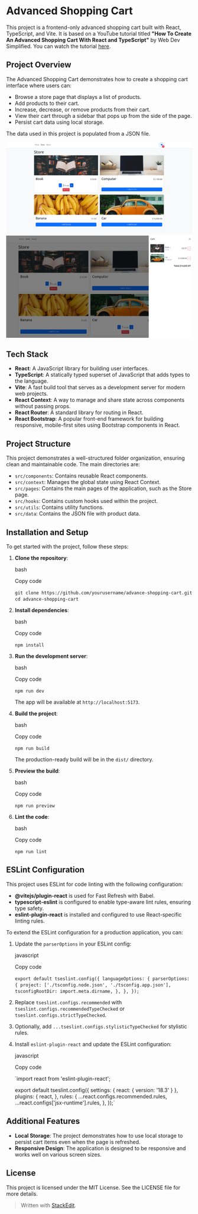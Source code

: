 # Advanced Shopping Cart

This project is a frontend-only advanced shopping cart built with React, TypeScript, and Vite. It is based on a YouTube tutorial titled **"How To Create An Advanced Shopping Cart With React and TypeScript"** by Web Dev Simplified. You can watch the tutorial [here](https://www.youtube.com/watch?v=lATafp15HWA&t=26s).

## Project Overview

The Advanced Shopping Cart demonstrates how to create a shopping cart interface where users can:

-   Browse a store page that displays a list of products.
-   Add products to their cart.
-   Increase, decrease, or remove products from their cart.
-   View their cart through a sidebar that pops up from the side of the page.
-   Persist cart data using local storage.

The data used in this project is populated from a JSON file.

![Store Page Screenshot](public/screenshots/screenshot_1.png)
![Cart Screenshot](public/screenshots/screenshot_2.png)

## Tech Stack

-   **React**: A JavaScript library for building user interfaces.
-   **TypeScript**: A statically typed superset of JavaScript that adds types to the language.
-   **Vite**: A fast build tool that serves as a development server for modern web projects.
-   **React Context**: A way to manage and share state across components without passing props.
-   **React Router**: A standard library for routing in React.
-   **React Bootstrap**: A popular front-end framework for building responsive, mobile-first sites using Bootstrap components in React.

## Project Structure

This project demonstrates a well-structured folder organization, ensuring clean and maintainable code. The main directories are:

-   `src/components`: Contains reusable React components.
-   `src/context`: Manages the global state using React Context.
-   `src/pages`: Contains the main pages of the application, such as the Store page.
-   `src/hooks`: Contains custom hooks used within the project.
-   `src/utils`: Contains utility functions.
-   `src/data`: Contains the JSON file with product data.

## Installation and Setup

To get started with the project, follow these steps:

1.  **Clone the repository**:
    
    bash
    
    Copy code
    
    `git clone https://github.com/yourusername/advance-shopping-cart.git
    cd advance-shopping-cart` 
    
2.  **Install dependencies**:
    
    bash
    
    Copy code
    
    `npm install` 
    
3.  **Run the development server**:
    
    bash
    
    Copy code
    
    `npm run dev` 
    
    The app will be available at `http://localhost:5173`.
    
4.  **Build the project**:
    
    bash
    
    Copy code
    
    `npm run build` 
    
    The production-ready build will be in the `dist/` directory.
    
5.  **Preview the build**:
    
    bash
    
    Copy code
    
    `npm run preview` 
    
6.  **Lint the code**:
    
    bash
    
    Copy code
    
    `npm run lint` 
    

## ESLint Configuration

This project uses ESLint for code linting with the following configuration:

-   **@vitejs/plugin-react** is used for Fast Refresh with Babel.
-   **typescript-eslint** is configured to enable type-aware lint rules, ensuring type safety.
-   **eslint-plugin-react** is installed and configured to use React-specific linting rules.

To extend the ESLint configuration for a production application, you can:

1.  Update the `parserOptions` in your ESLint config:
    
    javascript
    
    Copy code
    
    `export default tseslint.config({
      languageOptions: {
        parserOptions: {
          project: ['./tsconfig.node.json', './tsconfig.app.json'],
          tsconfigRootDir: import.meta.dirname,
        },
      },
    });` 
    
2.  Replace `tseslint.configs.recommended` with `tseslint.configs.recommendedTypeChecked` or `tseslint.configs.strictTypeChecked`.
    
3.  Optionally, add `...tseslint.configs.stylisticTypeChecked` for stylistic rules.
    
4.  Install `eslint-plugin-react` and update the ESLint configuration:
    
    javascript
    
    Copy code
    
    `import react from 'eslint-plugin-react';
    
    export default tseslint.config({
      settings: { react: { version: '18.3' } },
      plugins: {
        react,
      },
      rules: {
        ...react.configs.recommended.rules,
        ...react.configs['jsx-runtime'].rules,
      },
    });` 
    

## Additional Features

-   **Local Storage**: The project demonstrates how to use local storage to persist cart items even when the page is refreshed.
-   **Responsive Design**: The application is designed to be responsive and works well on various screen sizes.

## License

This project is licensed under the MIT License. See the LICENSE file for more details.


> Written with [StackEdit](https://stackedit.io/).
